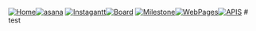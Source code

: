 [![Home](/uploads/49ed8c3b878c07aa76b83cceecc77afc/Home.png)](https://git.shinymark.com/aaron-ho/erp-pages/wikis/home)[![asana](/uploads/d0e410221df90a8c6741bc5a8a5551a2/asana.png)](https://app.asana.com/0/1142672470318537/board)
[![Instagantt](/uploads/3061145185b979be11aa0afdd26cc413/Instagantt.png)](https://app.instagantt.com/r#projects/5d941d8abf40fa716de022d4/1142672470318537)[![Board](http://git.shinymark.com/aaron-ho/erp-pages/uploads/041df17682409b6ff781e83918bfb3b3/Board.png)](https://git.shinymark.com/aaron-ho/erp-pages/boards)
[![Milestone](http://git.shinymark.com/aaron-ho/erp-pages/uploads/df688e77a03dfca158e740313fa8cfd2/MileStones.png)](https://git.shinymark.com/aaron-ho/erp-pages/milestones)[![WebPages](http://git.shinymark.com/aaron-ho/erp-pages/uploads/8cd7a2200b85693cb566754710a2f5f1/WebPages.jpg)](https://git.shinymark.com/-/ide/project/aaron-ho/erp-pages/edit/develop/)[![APIS](http://git.shinymark.com/aaron-ho/erp-pages/uploads/a4b4cec479c96900be3f5bedc7be1732/APIS.png)](https://git.shinymark.com/-/ide/project/aaron-ho/erp-apis/edit/develop/)
 #   t e s t  
 